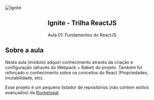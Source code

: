 <img alt="Ignite" src="https://i.imgur.com/eCVyxxy.png">
<h2 align="center">
  Ignite - Trilha ReactJS
</h2>
<p align="center">
  Aula 01: Fundamentos do ReactJS
</p>

## Sobre a aula

Nesta aula (módulo) adquiri conhecimento através da criação e configuração (através do Webpack + Babel) do projeto. Também foi reforçado o conhecimento sobre os conceitos do React (Propriedades, imutabilidade, etc).

Esse projeto é um pequeno listador de repositórios (não contem estilos avançados) da [Rocketseat](https://api.github.com/orgs/rocketseat/repos).
